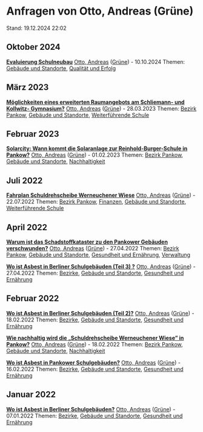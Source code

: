 # Anfragen von Otto, Andreas (Grüne)

Stand: 19.12.2024 22:02

## Oktober 2024
**[Evaluierung Schulneubau](https://pardok.parlament-berlin.de/starweb/adis/citat/VT/19/SchrAnfr/S19-20403.pdf)**
[Otto, Andreas](autor_otto_andreas_gruene.md) ([Grüne](fraktion_gruene.md)) - 10.10.2024
Themen: [Gebäude und Standorte](thema_gebaeude_und_standorte.md), [Qualität und Erfolg](thema_qualitaet_und_erfolg.md)

## März 2023
**[Möglichkeiten eines erweiterten Raumangebots am Schliemann- und Kollwitz- Gymnasium?](https://pardok.parlament-berlin.de/starweb/adis/citat/VT/19/SchrAnfr/S19-15099.pdf)**
[Otto, Andreas](autor_otto_andreas_gruene.md) ([Grüne](fraktion_gruene.md)) - 28.03.2023
Themen: [Bezirk Pankow](bezirk_pankow.md), [Gebäude und Standorte](thema_gebaeude_und_standorte.md), [Weiterführende Schule](thema_weiterfuehrende_schule.md)

## Februar 2023
**[Solarcity: Wann kommt die Solaranlage zur Reinhold-Burger-Schule in Pankow?](https://pardok.parlament-berlin.de/starweb/adis/citat/VT/19/SchrAnfr/S19-14605.pdf)**
[Otto, Andreas](autor_otto_andreas_gruene.md) ([Grüne](fraktion_gruene.md)) - 01.02.2023
Themen: [Bezirk Pankow](bezirk_pankow.md), [Gebäude und Standorte](thema_gebaeude_und_standorte.md), [Nachhaltigkeit](thema_nachhaltigkeit.md)

## Juli 2022
**[Fahrplan Schuldrehscheibe Werneuchener Wiese](https://pardok.parlament-berlin.de/starweb/adis/citat/VT/19/SchrAnfr/S19-12490.pdf)**
[Otto, Andreas](autor_otto_andreas_gruene.md) ([Grüne](fraktion_gruene.md)) - 22.07.2022
Themen: [Bezirk Pankow](bezirk_pankow.md), [Finanzen](thema_finanzen.md), [Gebäude und Standorte](thema_gebaeude_und_standorte.md), [Weiterführende Schule](thema_weiterfuehrende_schule.md)

## April 2022
**[Warum ist das Schadstoffkataster zu den Pankower Gebäuden verschwunden?](https://pardok.parlament-berlin.de/starweb/adis/citat/VT/19/SchrAnfr/S19-11532.pdf)**
[Otto, Andreas](autor_otto_andreas_gruene.md) ([Grüne](fraktion_gruene.md)) - 27.04.2022
Themen: [Bezirk Pankow](bezirk_pankow.md), [Gebäude und Standorte](thema_gebaeude_und_standorte.md), [Gesundheit und Ernährung](thema_gesundheit_und_ernaehrung.md), [Verwaltung](thema_verwaltung.md)

**[Wo ist Asbest in Berliner Schulgebäuden (Teil 3) ?](https://pardok.parlament-berlin.de/starweb/adis/citat/VT/19/SchrAnfr/S19-11530.pdf)**
[Otto, Andreas](autor_otto_andreas_gruene.md) ([Grüne](fraktion_gruene.md)) - 27.04.2022
Themen: [Bezirke](thema_bezirke.md), [Gebäude und Standorte](thema_gebaeude_und_standorte.md), [Gesundheit und Ernährung](thema_gesundheit_und_ernaehrung.md)

## Februar 2022
**[Wo ist Asbest in Berliner Schulgebäuden (Teil 2)?](https://pardok.parlament-berlin.de/starweb/adis/citat/VT/19/SchrAnfr/S19-10830.pdf)**
[Otto, Andreas](autor_otto_andreas_gruene.md) ([Grüne](fraktion_gruene.md)) - 18.02.2022
Themen: [Bezirke](thema_bezirke.md), [Gebäude und Standorte](thema_gebaeude_und_standorte.md), [Gesundheit und Ernährung](thema_gesundheit_und_ernaehrung.md)

**[Wie nachhaltig wird die „Schuldrehscheibe Werneuchener Wiese” in Pankow?](https://pardok.parlament-berlin.de/starweb/adis/citat/VT/19/SchrAnfr/S19-10829.pdf)**
[Otto, Andreas](autor_otto_andreas_gruene.md) ([Grüne](fraktion_gruene.md)) - 18.02.2022
Themen: [Bezirk Pankow](bezirk_pankow.md), [Gebäude und Standorte](thema_gebaeude_und_standorte.md), [Nachhaltigkeit](thema_nachhaltigkeit.md)

**[Wo ist Asbest in Pankower Schulgebäuden?](https://pardok.parlament-berlin.de/starweb/adis/citat/VT/19/SchrAnfr/S19-10831.pdf)**
[Otto, Andreas](autor_otto_andreas_gruene.md) ([Grüne](fraktion_gruene.md)) - 16.02.2022
Themen: [Bezirke](thema_bezirke.md), [Gebäude und Standorte](thema_gebaeude_und_standorte.md), [Gesundheit und Ernährung](thema_gesundheit_und_ernaehrung.md)

## Januar 2022
**[Wo ist Asbest in Berliner Schulgebäuden?](https://pardok.parlament-berlin.de/starweb/adis/citat/VT/19/SchrAnfr/S19-10412.pdf)**
[Otto, Andreas](autor_otto_andreas_gruene.md) ([Grüne](fraktion_gruene.md)) - 07.01.2022
Themen: [Bezirke](thema_bezirke.md), [Gebäude und Standorte](thema_gebaeude_und_standorte.md), [Gesundheit und Ernährung](thema_gesundheit_und_ernaehrung.md)

